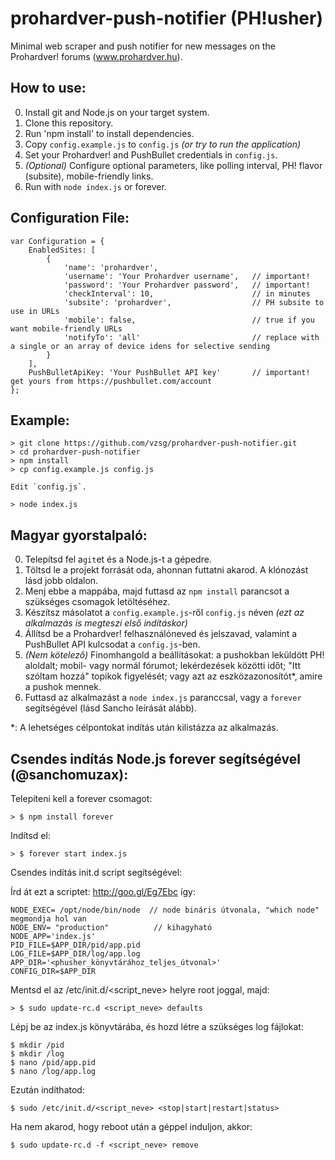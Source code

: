 prohardver-push-notifier (PH!usher)
===================================

Minimal web scraper and push notifier for new messages on the Prohardver! forums (www.prohardver.hu).

How to use:
-----------

0. Install git and Node.js on your target system.
1. Clone this repository.
2. Run 'npm install' to install dependencies.
3. Copy `config.example.js` to `config.js` _(or try to run the application)_
3. Set your Prohardver! and PushBullet credentials in `config.js`.
4. _(Optional)_ Configure optional parameters, like polling interval, PH! flavor (subsite), mobile-friendly links.
5. Run with `node index.js` or forever.

Configuration File:
-------------------

```
var Configuration = {
    EnabledSites: [
        {
            'name': 'prohardver',
            'username': 'Your Prohardver username',   // important!
            'password': 'Your Prohardver password',   // important!
            'checkInterval': 10,                      // in minutes
            'subsite': 'prohardver',                  // PH subsite to use in URLs
            'mobile': false,                          // true if you want mobile-friendly URLs
            'notifyTo': 'all'                         // replace with a single or an array of device idens for selective sending
        }
    ],
    PushBulletApiKey: 'Your PushBullet API key'       // important! get yours from https://pushbullet.com/account
};
```

Example:
--------

```
> git clone https://github.com/vzsg/prohardver-push-notifier.git
> cd prohardver-push-notifier
> npm install
> cp config.example.js config.js

Edit `config.js`.

> node index.js
```

Magyar gyorstalpaló:
--------------------

0. Telepítsd fel a`git`et és a Node.js-t a gépedre.
1. Töltsd le a projekt forrását oda, ahonnan futtatni akarod. A klónozást lásd jobb oldalon.
2. Menj ebbe a mappába, majd futtasd az `npm install` parancsot a szükséges csomagok letöltéséhez.
3. Készítsz másolatot a `config.example.js`-ről `config.js` néven _(ezt az alkalmazás is megteszi első indításkor)_
3. Állítsd be a Prohardver! felhasználóneved és jelszavad, valamint a PushBullet API kulcsodat a `config.js`-ben.
4. _(Nem kötelező)_ Finomhangold a beállításokat: a pushokban leküldött PH! aloldalt; mobil- vagy normál fórumot; lekérdezések közötti időt; "Itt szóltam hozzá" topikok figyelését; vagy azt az eszközazonosítót*, amire a pushok mennek.
5. Futtasd az alkalmazást a `node index.js` paranccsal, vagy a `forever` segítségével (lásd Sancho leírását alább).

*: A lehetséges célpontokat indítás után kilistázza az alkalmazás.

Csendes indítás Node.js forever segítségével (@sanchomuzax):
------------------------------------------------------------

Telepíteni kell a forever csomagot:
```
> $ npm install forever
```
Indítsd el:
```
> $ forever start index.js
```

Csendes indítás init.d script segítségével:

Írd át ezt a scriptet: http://goo.gl/Eg7Ebc így:
```
NODE_EXEC= /opt/node/bin/node  // node bináris útvonala, "which node" megmondja hol van
NODE_ENV= "production"          // kihagyható
NODE_APP='index.js'
PID_FILE=$APP_DIR/pid/app.pid
LOG_FILE=$APP_DIR/log/app.log
APP_DIR='<phusher_könyvtárához_teljes_útvonal>'
CONFIG_DIR=$APP_DIR
```

Mentsd el az /etc/init.d/<script_neve> helyre root joggal, majd:
```
> $ sudo update-rc.d <script_neve> defaults
```

Lépj be az index.js könyvtárába, és hozd létre a szükséges log fájlokat:
```
$ mkdir /pid
$ mkdir /log
$ nano /pid/app.pid
$ nano /log/app.log
```

Ezután indíthatod:
```
$ sudo /etc/init.d/<script_neve> <stop|start|restart|status>
```

Ha nem akarod, hogy reboot után a géppel induljon, akkor:
```
$ sudo update-rc.d -f <script_neve> remove
```
